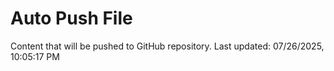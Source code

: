 # Auto Push File

Content that will be pushed to GitHub repository.
Last updated: 07/26/2025, 10:05:17 PM